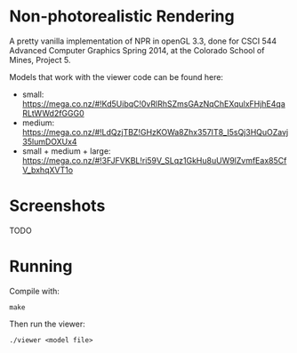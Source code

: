 # Non-photorealistic Rendering

A pretty vanilla implementation of NPR in openGL 3.3,
done for CSCI 544 Advanced Computer Graphics Spring 2014, at the
Colorado School of Mines, Project 5.

Models that work with the viewer code can be found here:

- small:
  https://mega.co.nz/#!Kd5UibqC!0vRlRhSZmsGAzNqChEXqulxFHjhE4qaRLtWWd2fGGG0
- medium:
  https://mega.co.nz/#!LdQzjTBZ!GHzKOWa8Zhx357IT8_I5sQj3HQuOZavj35lumDOXUx4
- small + medium + large:
  https://mega.co.nz/#!3FJFVKBL!ri59V_SLqz1GkHu8uUW9lZvmfEax85CfV_bxhqXVT1o

# Screenshots

TODO

# Running

Compile with:

    make

Then run the viewer:

    ./viewer <model file>
